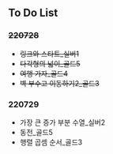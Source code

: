 ## To Do List

### ~~220728~~

-   ~~링크와 스타트\_실버1~~
-   ~~다각형의 넓이\_골드5~~
-   ~~여행 가자\_골드4~~
-   ~~벽 부수고 이동하기2\_골드3~~

### 220729

-   가장 큰 증가 부분 수열\_실버2
-   동전\_골드5
-   행렬 곱셈 순서\_골드3
